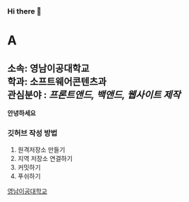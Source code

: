 ### Hi there 👋
# A
소속: 영남이공대학교<br>
학과: **소프트웨어콘텐츠과**<br>
관심분야 : *프론트앤드, 백앤드, 웹사이트 제작*<br>
---
**안녕하세요**

### 깃허브 작성 방법
1. 원격저장소 만들기
2. 지역 저장소 연결하기
3. 커밋하기
4. 푸쉬하기

[영남이공대학교](http://ync.ac.kr)
<!--
**Ryujiwan/Ryujiwan** is a ✨ _special_ ✨ repository because its `README.md` (this file) appears on your GitHub profile.

Here are some ideas to get you started:

- 🔭 I’m currently working on ...
- 🌱 I’m currently learning ...
- 👯 I’m looking to collaborate on ...
- 🤔 I’m looking for help with ...
- 💬 Ask me about ...
- 📫 How to reach me: ...
- 😄 Pronouns: ...
- ⚡ Fun fact: ...
-->
